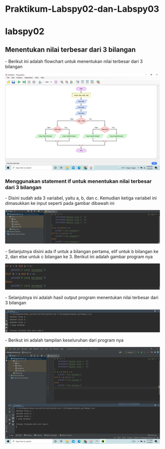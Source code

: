 # Praktikum-Labspy02-dan-Labspy03
# labspy02
## Menentukan nilai terbesar dari 3 bilangan
<p>- Berikut ini adalah flowchart untuk menentukan nilai terbesar dari 3 bilangan

![gambar1](ss/ssflowchart.PNG)
### Menggunakan statement if untuk menentukan nilai terbesar dari 3 bilangan
<P>- Disini sudah ada 3 variabel, yaitu a, b, dan c. Kemudian ketiga variabel ini dimasukkan ke input
seperti pada gambar dibawah ini

![gambar2](ss/ss.1.PNG)

<p>- Selanjutnya disini ada if untuk a bilangan pertama, elif untuk b bilangan ke 2, dan else untuk c bilangan ke 3. Berikut ini adalah gambar program nya

![gambar3](ss/ss.2.PNG)

<p>- Selanjutnya ini adalah hasil output program menentukan nilai terbesar dari 3 bilangan

![gambar3](ss/ss.3.PNG)

<p>- Berikut ini adalah tampilan keseluruhan dari program nya

![gambar4](ss/ssprogram.PNG)

